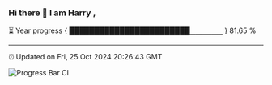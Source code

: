 ### Hi there 👋 I am Harry , 

⏳ Year progress { ████████████████████████▁▁▁▁▁▁ } 81.65 %

---

⏰ Updated on Fri, 25 Oct 2024 20:26:43 GMT

![Progress Bar CI](https://github.com/duykhang68/duykhang68/workflows/Progress%20Bar%20CI/badge.svg)
